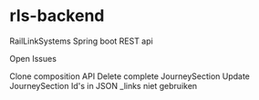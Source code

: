 # rls-backend

RailLinkSystems Spring boot REST api

Open Issues

Clone composition API
Delete complete JourneySection
Update JourneySection
Id's in JSON
_links niet gebruiken

